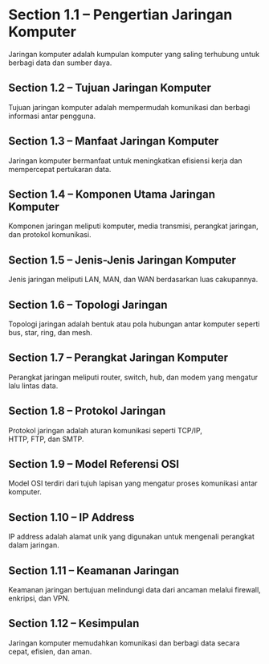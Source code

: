 # Section 1.1 – Pengertian Jaringan Komputer

Jaringan komputer adalah kumpulan komputer yang saling terhubung untuk berbagi data dan sumber daya.

## Section 1.2 – Tujuan Jaringan Komputer

Tujuan jaringan komputer adalah mempermudah komunikasi dan berbagi informasi antar pengguna.

## Section 1.3 – Manfaat Jaringan Komputer

Jaringan komputer bermanfaat untuk meningkatkan efisiensi kerja dan mempercepat pertukaran data.

## Section 1.4 – Komponen Utama Jaringan Komputer

Komponen jaringan meliputi komputer, media transmisi, perangkat jaringan, dan protokol komunikasi.

## Section 1.5 – Jenis-Jenis Jaringan Komputer

Jenis jaringan meliputi LAN, MAN, dan WAN berdasarkan luas cakupannya.

## Section 1.6 – Topologi Jaringan

Topologi jaringan adalah bentuk atau pola hubungan antar komputer seperti bus, star, ring, dan mesh.

## Section 1.7 – Perangkat Jaringan Komputer

Perangkat jaringan meliputi router, switch, hub, dan modem yang mengatur lalu lintas data.

## Section 1.8 – Protokol Jaringan

Protokol jaringan adalah aturan komunikasi seperti TCP/IP, HTTP, FTP, dan SMTP.

## Section 1.9 – Model Referensi OSI

Model OSI terdiri dari tujuh lapisan yang mengatur proses komunikasi antar komputer.

## Section 1.10 – IP Address

IP address adalah alamat unik yang digunakan untuk mengenali perangkat dalam jaringan.

## Section 1.11 – Keamanan Jaringan

Keamanan jaringan bertujuan melindungi data dari ancaman melalui firewall, enkripsi, dan VPN.

## Section 1.12 – Kesimpulan

Jaringan komputer memudahkan komunikasi dan berbagi data secara cepat, efisien, dan aman.
